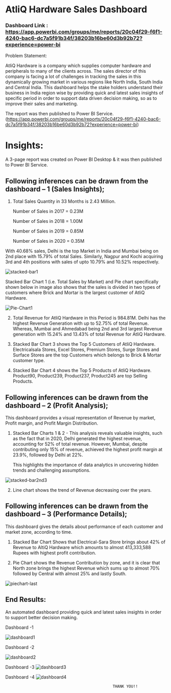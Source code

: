 
# AtliQ Hardware Sales Dashboard

### Dashboard Link : https://app.powerbi.com/groups/me/reports/20c04f29-f6f1-4240-bac6-dc7a5f91b34f/38203b16be60d3b92b72?experience=power-bi


Problem Statement:

AtliQ Hardware is a company which supplies computer hardware and peripherals to many of the clients across. The sales director of this company is facing a lot of challenges in tracking the sales in this dynamically growing market in various regions like North India, South India and Central India.
This dashboard helps the stake holders understand their business in India region wise by providing quick and latest sales insights of specific period in order to support data driven decision making, so as to improve their sales and marketing.

The report was then published to Power BI Service.
(https://app.powerbi.com/groups/me/reports/20c04f29-f6f1-4240-bac6-dc7a5f91b34f/38203b16be60d3b92b72?experience=power-bi)

# Insights:

A 3-page report was created on Power BI Desktop & it was then published to Power BI Service.

## Following inferences can be drawn from the dashboard – 1 (Sales Insights);

1)  Total Sales Quantity in 33 Months is 2.43 Million.

      Number of Sales in 2017 = 0.23M

      Number of Sales in 2018 = 1.00M

      Number of Sales in 2019 = 0.85M

      Number of Sales in 2020 = 0.35M

With 40.68% sales, Delhi is the top Market in India and Mumbai being on 2nd place with 15.79% of total Sales. 
Similarly, Nagpur and Kochi acquiring 3rd and 4th positions with sales of upto 10.79% and 10.52% respectively.

![stacked-bar1](https://github.com/user-attachments/assets/3fa33f5b-67c0-48a6-873d-8863954e23a8)


Stacked Bar Chart 1 (i.e. Total Sales by Market) and Pie chart specifically shown below in image also shows that the sales is divided in two types of customers where Brick and Mortar is the largest customer of AtliQ Hardware.

![Pie-Chart1](https://github.com/user-attachments/assets/450ac933-72a6-4266-9186-8eb4dd271f6a)


2)  Total Revenue for AtliQ Hardware in this Period is 984.81M.
Delhi has the highest Revenue Generation with up to 52.75% of total Revenue. Whereas, Mumbai and Ahmedabad being 2nd and 3rd largest Revenue generation with 15.24% and 13.43% of total Revenue for AtliQ Hardware.

3) Stacked Bar Chart 3 shows the Top 5 Customers of AtliQ Hardware. Electricalsala Stores, Excel Stores, Premium Stores, Surge Stores and Surface Stores are the top Customers which belongs to Brick & Mortar customer type.

4) Stacked Bar Chart 4 shows the Top 5 Products of AtliQ Hardware. Product90, Product239, Product237, Product245 are top Selling Products.

## Following inferences can be drawn from the dashboard – 2 (Profit Analysis);
This dashboard provides a visual representation of Revenue by market, Profit margin, and Profit Margin Distribution. 

1) Stacked Bar Charts 1 & 2 - This analysis reveals valuable insights, such as the fact that in 2020, Delhi generated the highest revenue, accounting for 52% of total revenue. 
However, Mumbai, despite contributing only 15% of revenue, achieved the highest profit margin at 23.9%, followed by Delhi at 22%. 

      This highlights the importance of data analytics in uncovering hidden trends and challenging assumptions.

![stacked-bar2nd3](https://github.com/user-attachments/assets/851deef9-7f91-4803-8026-6b153b25c905)

2) Line chart shows the trend of Revenue decreasing over the years.

## Following inferences can be drawn from the dashboard – 3 (Performance Details);

This dashboard gives the details about performance of each customer and market zone, according to time.
1) Stacked Bar Chart Shows that Electrical-Sara Store brings about 42% of Revenue to AltiQ Hardware which amounts to almost 413,333,588 Rupees with highest profit contribution.


2) Pie Chart shows the Revenue Contribution by zone, and it is clear that North zone brings the highest Revenue which sums up to almost 70% followed by Central with almost 25% and lastly South.

![piechart-last](https://github.com/user-attachments/assets/1e912dee-bb6e-494f-88be-b0e48a222a0c)

## End Results:

An automated dashboard providing quick and latest sales insights in order to support better decision making.

Dashboard -1

![dashboard1](https://github.com/user-attachments/assets/35e41aa4-cc2b-4e37-83a4-2d39da9f8248)


Dashboard -2

![dashboard2](https://github.com/user-attachments/assets/2db04ba5-c829-49b3-bf0d-604274d233b4)

Dashboard -3
![dashboard3](https://github.com/user-attachments/assets/34544af5-4f4b-4cf9-8579-8936c60bb210)

Dashboard -4
![dashboard4](https://github.com/user-attachments/assets/f6daafde-c606-448c-b58a-dc9b88835b75)

                                                   THANK YOU!!
